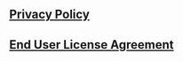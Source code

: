 <h2><a href="https://jasonyeungmf.github.io/colorBlockPuzzle/privacyPolicy.html" style="text-decoration: underline;">Privacy Policy</a><h2>
<h2><a href="https://jasonyeungmf.github.io/colorBlockPuzzle/eula.html" style="text-decoration: underline;">End User License Agreement</a><h2>
